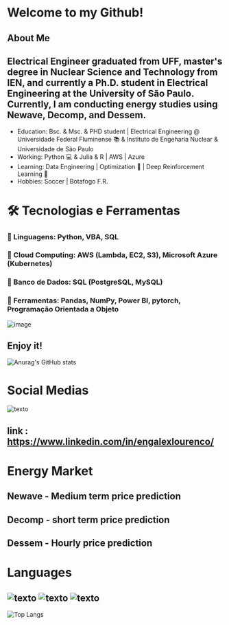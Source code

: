 #                             Welcome to my Github!

## About Me


##  Electrical Engineer graduated from UFF, master's degree in Nuclear Science and Technology from IEN, and currently a Ph.D. student in Electrical Engineering at the University of São Paulo. Currently, I am conducting energy studies using Newave, Decomp, and Dessem.

- Education: Bsc. & Msc. & PHD student | Electrical Engineering @ Universidade Federal Fluminense 📚 & Instituto de Engeharia Nuclear & Universidade de São Paulo
- Working: Python 💻 & Julia & R | AWS | Azure
- Learning: Data Engineering  | Optimization 🔢 | Deep Reinforcement Learning 🧠
- Hobbies: Soccer | Botafogo F.R.


#  🛠️ Tecnologias e Ferramentas
###  📌 Linguagens: Python, VBA, SQL
###  📌 Cloud Computing: AWS (Lambda, EC2, S3), Microsoft Azure (Kubernetes)
###  📌 Banco de Dados: SQL (PostgreSQL, MySQL)
###  📌 Ferramentas: Pandas, NumPy, Power BI, pytorch, Programação Orientada a Objeto



![image](https://github.com/user-attachments/assets/90cdfaa5-616d-44e6-99f3-37a7d64ff034)


## Enjoy it! 

![Anurag's GitHub stats](https://github-readme-stats.vercel.app/api?username=alexlourencomattos&show_icons=true&theme=radical)

# Social Medias
![texto](https://img.shields.io/static/v1?label=LinkedIn&message=engalexlourenco&color=blue)
## link : https://www.linkedin.com/in/engalexlourenco/

# Energy Market
## Newave - Medium term price prediction
## Decomp - short term price prediction
## Dessem - Hourly price prediction

# Languages
## ![texto](https://img.shields.io/static/v1?label=language&message=Python&color=blue "language")           ![texto](https://img.shields.io/static/v1?label=language&message=SQL&color=yellow"language")            ![texto](https://img.shields.io/static/v1?label=language&message=R&color=grey "language")


![Top Langs](https://github-readme-stats.vercel.app/api/top-langs/?username=alexlourencomattos&layout=compact&theme=dark)
